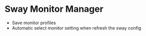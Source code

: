 # Sway Monitor Manager
- Save monitor profiles
- Automatic select monitor setting when refresh the sway config
